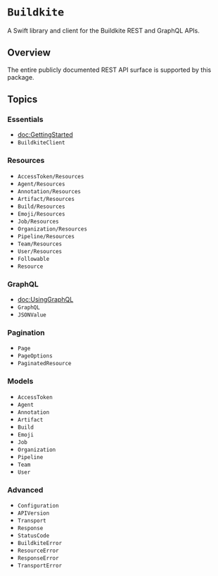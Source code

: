 # ``Buildkite``

A Swift library and client for the Buildkite REST and GraphQL APIs.

## Overview

The entire publicly documented REST API surface is supported by this package.

## Topics

### Essentials

- <doc:GettingStarted>
- ``BuildkiteClient``

### Resources

- ``AccessToken/Resources``
- ``Agent/Resources``
- ``Annotation/Resources``
- ``Artifact/Resources``
- ``Build/Resources``
- ``Emoji/Resources``
- ``Job/Resources``
- ``Organization/Resources``
- ``Pipeline/Resources``
- ``Team/Resources``
- ``User/Resources``
- ``Followable``
- ``Resource``

### GraphQL

- <doc:UsingGraphQL>
- ``GraphQL``
- ``JSONValue``

### Pagination

- ``Page``
- ``PageOptions``
- ``PaginatedResource``

### Models

- ``AccessToken``
- ``Agent``
- ``Annotation``
- ``Artifact``
- ``Build``
- ``Emoji``
- ``Job``
- ``Organization``
- ``Pipeline``
- ``Team``
- ``User``

### Advanced

- ``Configuration``
- ``APIVersion``
- ``Transport``
- ``Response``
- ``StatusCode``
- ``BuildkiteError``
- ``ResourceError``
- ``ResponseError``
- ``TransportError``
